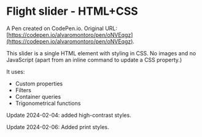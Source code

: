 # Flight slider - HTML+CSS

A Pen created on CodePen.io. Original URL: [https://codepen.io/alvaromontoro/pen/oNVEqgz](https://codepen.io/alvaromontoro/pen/oNVEqgz).

This slider is a single HTML element with styling in CSS. No images and no JavaScript (apart from an inline command to update a CSS property.)

It uses:

- Custom properties
- Filters
- Container queries
- Trigonometrical functions


Update 2024-02-04: added high-contrast styles.

Update 2024-02-06: Added print styles.